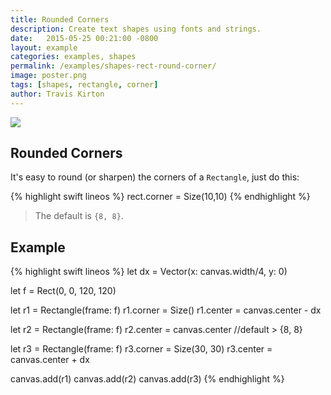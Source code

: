```yaml
---
title: Rounded Corners
description: Create text shapes using fonts and strings.
date:   2015-05-25 00:21:00 -0800
layout: example
categories: examples, shapes
permalink: /examples/shapes-rect-round-corner/
image: poster.png
tags: [shapes, rectangle, corner]
author: Travis Kirton
---
```

![](rect-round-corner.png)

## Rounded Corners
It's easy to round (or sharpen) the corners of a `Rectangle`, just do this:

{% highlight swift lineos %}
rect.corner = Size(10,10)
{% endhighlight %}

> The default is `{8, 8}`.

## Example
{% highlight swift lineos %}
let dx = Vector(x: canvas.width/4, y: 0)

let f = Rect(0, 0, 120, 120)

let r1 = Rectangle(frame: f)
r1.corner = Size()
r1.center = canvas.center - dx

let r2 = Rectangle(frame: f)
r2.center = canvas.center //default > {8, 8}

let r3 = Rectangle(frame: f)
r3.corner = Size(30, 30)
r3.center = canvas.center + dx

canvas.add(r1)
canvas.add(r2)
canvas.add(r3)
{% endhighlight %}
